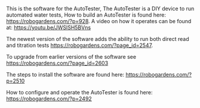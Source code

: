 This is the software for the AutoTester,  The AutoTester is a DIY device to run automated water tests,
How to build an AutoTester is found here: https://robogardens.com/?p=928. A video on how it operates
can be found at: https://youtu.be/JWSlSH5BVns

The newest version of the software adds the ability to run both direct read and titration tests https://robogardens.com/?page_id=2547.

To upgrade from earlier versions of the software see https://robogardens.com/?page_id=2603

The steps to install the software are found here: https://robogardens.com/?p=2510

How to configure and operate the AutoTester is found here: https://robogardens.com/?p=2492







 



